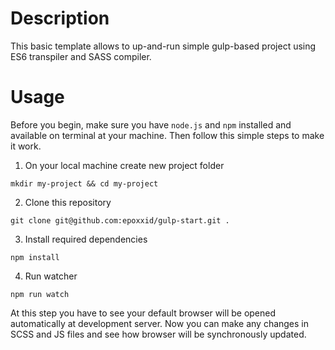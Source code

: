 # Description
This basic template allows to up-and-run simple gulp-based project using ES6 transpiler and SASS compiler.

# Usage
Before you begin, make sure you have `node.js` and `npm` installed and available on terminal at your machine.
Then follow this simple steps to make it work.

1. On your local machine create new project folder
```
mkdir my-project && cd my-project
```

2. Clone this repository
```
git clone git@github.com:epoxxid/gulp-start.git .
```

3. Install required dependencies
```
npm install
```

4. Run watcher
```
npm run watch
```

At this step you have to see your default browser will be opened automatically at development server.
Now you can make any changes in SCSS and JS files and see how browser will be synchronously updated.
